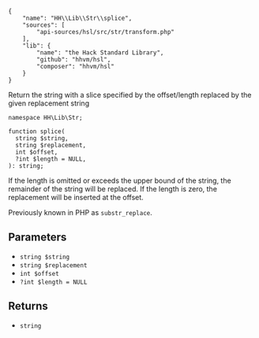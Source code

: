 ``` yamlmeta
{
    "name": "HH\\Lib\\Str\\splice",
    "sources": [
        "api-sources/hsl/src/str/transform.php"
    ],
    "lib": {
        "name": "the Hack Standard Library",
        "github": "hhvm/hsl",
        "composer": "hhvm/hsl"
    }
}
```




Return the string with a slice specified by the offset/length replaced by the
given replacement string




``` Hack
namespace HH\Lib\Str;

function splice(
  string $string,
  string $replacement,
  int $offset,
  ?int $length = NULL,
): string;
```




If the length is omitted or exceeds the upper bound of the string, the
remainder of the string will be replaced. If the length is zero, the
replacement will be inserted at the offset.




Previously known in PHP as ` substr_replace `.




## Parameters




+ ` string $string `
+ ` string $replacement `
+ ` int $offset `
+ ` ?int $length = NULL `




## Returns




* ` string `
<!-- HHAPIDOC -->
